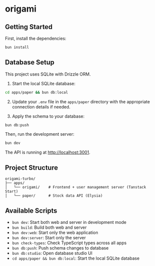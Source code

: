 # origami

## Getting Started

First, install the dependencies:

```bash
bun install
```

## Database Setup

This project uses SQLite with Drizzle ORM.

1. Start the local SQLite database:
```bash
cd apps/paper && bun db:local
```

2. Update your `.env` file in the `apps/paper` directory with the appropriate connection details if needed.

4. Apply the schema to your database:
```bash
bun db:push
```


Then, run the development server:

```bash
bun dev
```



The API is running at [http://localhost:3001](http://localhost:3001).



## Project Structure

```
origami-turbo/
├── apps/
│   └── origami/    # Frontend + user management server (Tanstack Start)
│   └── paper/      # Stock data API (Elysia)
```

## Available Scripts

- `bun dev`: Start both web and server in development mode
- `bun build`: Build both web and server
- `bun dev:web`: Start only the web application
- `bun dev:server`: Start only the server
- `bun check-types`: Check TypeScript types across all apps
- `bun db:push`: Push schema changes to database
- `bun db:studio`: Open database studio UI
- `cd apps/paper && bun db:local`: Start the local SQLite database

